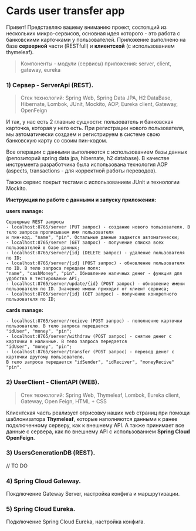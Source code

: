 
# Cards user transfer app

Привет! Представляю вашему вниманию проект, состоящий из нескольких микро-сервисов, основная идея которого - это работа с банковскими карточками у пользователей. Приложение выполнено на базе  **серверной**  части (RESTfull) и  **клиентской**  (с использованием thymeleaf).

> Компоненты - модули (сервисы) приложения: server, client, gateway, eureka

### 1) Сервер - ServerApi (REST).

> Стек технологий: Spring Web, Spring Data JPA, H2 DataBase, Hibernate, Lombok, JUnit, Mockito, AOP, Eureka client, Gateway, OpenFeign

И так, у нас есть 2 главные сущности: пользователь и банковская карточка, которая у него есть. При регистрации нового пользователя, мы автоматически создаем и регистрируем в системе свою банковскую карту со своим пин-кодом.

Все операции с данными выполняются с использованием базы данных (репозиторий spring data jpa, hibernate, h2 database). В качестве инструмента разработчика была использована технология AOP (aspects, transactions - для корректной работы переводов).

Также сервис покрыт тестами с использованием JUnit и технологии Mockito.

**Инструкция по работе с данными и запуску приложения:**

**users manage:**

```
Серверные REST запросы
- localhost:8765/server (PUT запрос) - создание нового пользователя. В тело запроса прописываем имя пользователя
и пин-код. "name", "pin". Остальные данные задаются автоматически;
- localhost:8765/server (GET запрос) - получение списка всех пользователей в базе данных;
- localhost:8765/server/{id} (DELETE запрос) - удаление пользователя по ID;
- localhost:8765/server/{id} (POST запрос) - обновление пользователя по ID. В тело запроса передаем поля:
"name", "cashMoney", "pin". Обновление наличных денег - функция для удобства в тестировании API;
- localhost:8765/server/update/{id} (POST запрос) - обновление имени пользователя по ID. Значение имени приходит от клиент сервиса;
- localhost:8765/server/{id} (GET запрос) - получение конкретного пользователя по ID;
```

**cards manage:**

```
- localhost:8765/server/recieve (POST запрос) - пополнение карточки пользователю. В тело запроса передается
"idUser", "money", "pin";
- localhost:8765/server/withdraw (POST запрос) - снятие денег с карточки в наличные. В тело запроса передается
"idUser", "money", "pin";
- localhost:8765/server/transfer (POST запрос) - перевод денег с карточки другому пользователю. 
В тело запроса передается "idSender", "idReciver", "moneyRecive" "pin".

```

### 2) UserClient - ClientAPI (WEB).

> Стек технологий: Spring Web, Thymeleaf, Lombok, Eureka client, Gateway, Open Feign, HTML + CSS

Клиентская часть реализует отрисовку наших web страниц при помощи шаблонизатора **Thymeleaf**, которые наполняются данными к ранее подключенному серверу, как к внешнему API.
А также принимает все данные с сервера, как по внешнему API с использованием **Spring Cloud OpenFeign**.

### 3) UsersGenerationDB (REST).

// TO DO

### 4) Spring Cloud Gateway.

Покдлючение Gateway Server, настройка конфига и маршрутизации.

### 5) Spring Cloud Eureka.

Подключение Spring Cloud Eureka, настройка конфига.
